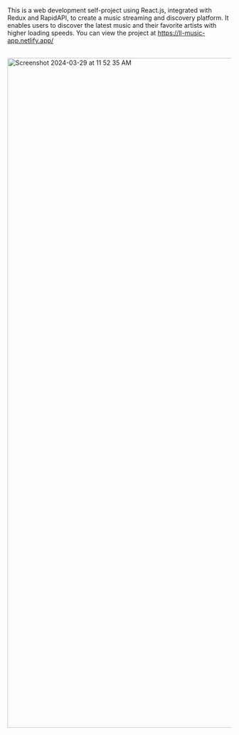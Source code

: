 This is a web development self-project using React.js, integrated with Redux and RapidAPI, to create a music streaming and discovery platform. It enables users to discover the latest music and their favorite artists with higher loading speeds. You can view the project at https://ll-music-app.netlify.app/

<br/>

<img width="1506" alt="Screenshot 2024-03-29 at 11 52 35 AM" src="https://github.com/JPL1205/Music-Streaming-and-Discovering-Platform/assets/116853859/9fc0a9dc-ed3e-4a4a-8740-359496e90b10">
